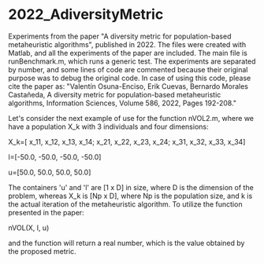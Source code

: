 # 2022_AdiversityMetric
Experiments from the paper "A diversity metric for population-based metaheuristic algorithms", published in 2022.
The files were created with Matlab, and all the experiments of the paper are included. The main file is runBenchmark.m, which runs a generic test. 
The experiments are separated by number, and some lines of code are commented because their original purpose was to debug the original code. 
In case of using this code, please cite the paper as:
"Valentín Osuna-Enciso, Erik Cuevas, Bernardo Morales Castañeda, A diversity metric for population-based metaheuristic algorithms, Information Sciences, Volume 586, 2022, Pages 192-208."

Let's consider the next example of use for the function nVOL2.m, where we have a population X_k with 3 individuals and four dimensions:

X_k=[   x_11, x_12, x_13, x_14;
      x_21, x_22, x_23, x_24;
      x_31, x_32, x_33, x_34]
      
l=[-50.0, -50.0, -50.0, -50.0]

u=[50.0, 50.0, 50.0, 50.0]

The containers 'u' and 'l' are [1 x D] in size, where D is the dimension of the problem, whereas X_k is [Np x D], where Np is the population size, and k is the actual iteration of the metaheuristic algorithm. To utilize the function presented in the paper:

nVOL(X, l, u)

and the function will return a real number, which is the value obtained by the proposed metric.
